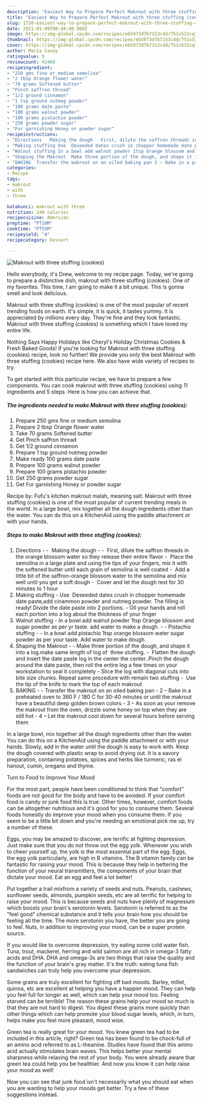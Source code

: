 ```yaml
---
description: "Easiest Way to Prepare Perfect Makrout with three stuffing (cookies)"
title: "Easiest Way to Prepare Perfect Makrout with three stuffing (cookies)"
slug: 1720-easiest-way-to-prepare-perfect-makrout-with-three-stuffing-cookies
date: 2021-01-09T00:44:40.988Z
image: https://img-global.cpcdn.com/recipes/eb5973d7b7153c4d/751x532cq70/makrout-with-three-stuffing-cookies-recipe-main-photo.jpg
thumbnail: https://img-global.cpcdn.com/recipes/eb5973d7b7153c4d/751x532cq70/makrout-with-three-stuffing-cookies-recipe-main-photo.jpg
cover: https://img-global.cpcdn.com/recipes/eb5973d7b7153c4d/751x532cq70/makrout-with-three-stuffing-cookies-recipe-main-photo.jpg
author: Maria Casey
ratingvalue: 5
reviewcount: 42468
recipeingredient:
- "250 gms fine or medium semolina"
- "2 tbsp Orange flower water"
- "70 grams Softened butter"
- "Pinch saffron thread"
- "1/2 ground cinnamon"
- "1 tsp ground nutmeg powder"
- "100 grams date paste"
- "100 grams walnut powder"
- "100 grams pistachio powder"
- "250 grams powder sugar"
- "For garnishing Honey or powder sugar"
recipeinstructions:
- "Directions   Making the dough   First, dilute the saffron threads in the orange blossom water so they release their entire flavor  Place the semolina in a large plate and using the tips of your fingers, mix it with the softened butter until each grain of semolina is well coated  Add a little bit of the saffron-orange blossom water to the semolina and mix well until you get a soft dough  Cover and let the dough rest for 30 minutes to 1 hour"
- "Making stuffing Use  Deseeded dates crush in chopper homemade date paste,add cinammon powder and nutmeg powder. The filling is ready! Divide the date paste into 2 portions. Oil your hands and roll each portion into a log about the thickness of your finger"
- "Walnut stuffing In a bowl add walnut powder 1tsp Orange blossom and sugar powder as per yr taste. add water to make a dough.  Pistachio stuffing  In a bowl add pistachio 1tsp orange blossom water sugar powder as per your taste. Add water to make dough."
- "Shaping the Makrout  Make three portion of the dough, and shape it into a log.make same length of log of  three stuffing.  Flatten the dough and insert the date paste log in the center the center..Pinch the dough around the date paste, then roll the entire log a few times on your workstation to seal it completely Slice the log with diagonal cuts into bite size chunks. Repeat same procedure with remain two stuffing  Use the tip of the knife to mark the top of each makrout"
- "BAKING  Transfer the makrout on an oiled baking pan 2 – Bake in a preheated oven to 360 F / 180 C for 30-40 minutes or until the makrout have a beautiful deep golden brown colors 3 – As soon as your remove the makrout from the oven, drizzle some honey on top when they are still hot 4 – Let the makrout cool down for several hours before serving them"
categories:
- Recipe
tags:
- makrout
- with
- three

katakunci: makrout with three 
nutrition: 240 calories
recipecuisine: American
preptime: "PT10M"
cooktime: "PT55M"
recipeyield: "4"
recipecategory: Dessert

---
```



![Makrout with three stuffing (cookies)](https://img-global.cpcdn.com/recipes/eb5973d7b7153c4d/751x532cq70/makrout-with-three-stuffing-cookies-recipe-main-photo.jpg)

Hello everybody, it's Drew, welcome to my recipe page. Today, we're going to prepare a distinctive dish, makrout with three stuffing (cookies). One of my favorites. This time, I am going to make it a bit unique. This is gonna smell and look delicious.

Makrout with three stuffing (cookies) is one of the most popular of recent trending foods on earth. It's simple, it is quick, it tastes yummy. It is appreciated by millions every day. They're fine and they look fantastic. Makrout with three stuffing (cookies) is something which I have loved my entire life.

Nothing Says Happy Holidays like Cheryl&#39;s Holiday Christmas Cookies &amp; Fresh Baked Goods! If you&#39;re looking for Makrout with three stuffing (cookies) recipe, look no further! We provide you only the best Makrout with three stuffing (cookies) recipe here. We also have wide variety of recipes to try.


To get started with this particular recipe, we have to prepare a few components. You can cook makrout with three stuffing (cookies) using 11 ingredients and 5 steps. Here is how you can achieve that.

<!--inarticleads1-->

##### The ingredients needed to make Makrout with three stuffing (cookies):

1. Prepare 250 gms fine or medium semolina
1. Prepare 2 tbsp Orange flower water
1. Take 70 grams Softened butter
1. Get Pinch saffron thread
1. Get 1/2 ground cinnamon
1. Prepare 1 tsp ground nutmeg powder
1. Make ready 100 grams date paste
1. Prepare 100 grams walnut powder
1. Prepare 100 grams pistachio powder
1. Get 250 grams powder sugar
1. Get For garnishing Honey or powder sugar


Recipe by: Fufu&#39;s kitchen makrout malah, meaning salt. Makrout with three stuffing (cookies) is one of the most popular of current trending meals in the world. In a large bowl, mix together all the dough ingredients other than the water. You can do this on a KitchenAid using the paddle attachment or with your hands. 

<!--inarticleads2-->

##### Steps to make Makrout with three stuffing (cookies):

1. Directions -  -  Making the dough -  -  First, dilute the saffron threads in the orange blossom water so they release their entire flavor -  Place the semolina in a large plate and using the tips of your fingers, mix it with the softened butter until each grain of semolina is well coated -  Add a little bit of the saffron-orange blossom water to the semolina and mix well until you get a soft dough -  Cover and let the dough rest for 30 minutes to 1 hour
1. Making stuffing - Use  Deseeded dates crush in chopper homemade date paste,add cinammon powder and nutmeg powder. The filling is ready! Divide the date paste into 2 portions. - Oil your hands and roll each portion into a log about the thickness of your finger
1. Walnut stuffing - In a bowl add walnut powder 1tsp Orange blossom and sugar powder as per yr taste. add water to make a dough. -  - Pistachio stuffing -  - In a bowl add pistachio 1tsp orange blossom water sugar powder as per your taste. Add water to make dough.
1. Shaping the Makrout -  - Make three portion of the dough, and shape it into a log.make same length of log of  three stuffing. -  Flatten the dough and insert the date paste log in the center the center..Pinch the dough around the date paste, then roll the entire log a few times on your workstation to seal it completely - Slice the log with diagonal cuts into bite size chunks. Repeat same procedure with remain two stuffing -  Use the tip of the knife to mark the top of each makrout
1. BAKING -  - Transfer the makrout on an oiled baking pan - 2 – Bake in a preheated oven to 360 F / 180 C for 30-40 minutes or until the makrout have a beautiful deep golden brown colors - 3 – As soon as your remove the makrout from the oven, drizzle some honey on top when they are still hot - 4 – Let the makrout cool down for several hours before serving them


In a large bowl, mix together all the dough ingredients other than the water. You can do this on a KitchenAid using the paddle attachment or with your hands. Slowly, add in the water until the dough is easy to work with. Keep the dough covered with plastic wrap to avoid drying out. It is a savory preparation, containing potatoes, spices and herbs like turmeric, ras el hanout, cumin, oregano and thyme. 

Turn to Food to Improve Your Mood


For the most part, people have been conditioned to think that "comfort" foods are not good for the body and have to be avoided. If your comfort food is candy or junk food this is true. Other times, however, comfort foods can be altogether nutritious and it's good for you to consume them. Several foods honestly do improve your mood when you consume them. If you seem to be a little bit down and you're needing an emotional pick me up, try a number of these.

Eggs, you may be amazed to discover, are terrific at fighting depression. Just make sure that you do not throw out the egg yolk. Whenever you wish to cheer yourself up, the yolk is the most essential part of the egg. Eggs, the egg yolk particularly, are high in B vitamins. The B vitamin family can be fantastic for raising your mood. This is because they help in bettering the function of your neural transmitters, the components of your brain that dictate your mood. Eat an egg and feel a lot better!

Put together a trail mixfrom a variety of seeds and nuts. Peanuts, cashews, sunflower seeds, almonds, pumpkin seeds, etc are all terrific for helping to raise your mood. This is because seeds and nuts have plenty of magnesium which boosts your brain's serotonin levels. Serotonin is referred to as the "feel good" chemical substance and it tells your brain how you should be feeling all the time. The more serotonin you have, the better you are going to feel. Nuts, in addition to improving your mood, can be a super protein source.

If you would like to overcome depression, try eating some cold water fish. Tuna, trout, mackerel, herring and wild salmon are all rich in omega-3 fatty acids and DHA. DHA and omega-3s are two things that raise the quality and the function of your brain's gray matter. It's the truth: eating tuna fish sandwiches can truly help you overcome your depression. 

Some grains are truly excellent for fighting off bad moods. Barley, millet, quinoa, etc are excellent at helping you have a happier mood. They can help you feel full for longer as well, which can help your mood too. Feeling starved can be terrible! The reason these grains help your mood so much is that they are not hard to digest. You digest these grains more quickly than other things which can help promote your blood sugar levels, which, in turn, helps make you feel more pleasant, mood wise.

Green tea is really great for your mood. You knew green tea had to be included in this article, right? Green tea has been found to be chock-full of an amino acid referred to as L-theanine. Studies have found that this amino acid actually stimulates brain waves. This helps better your mental sharpness while relaxing the rest of your body. You were already aware that green tea could help you be healthier. And now you know it can help raise your mood as well!

Now you can see that junk food isn't necessarily what you should eat when you are wanting to help your moods get better. Try  a few  of  these  suggestions  instead.

